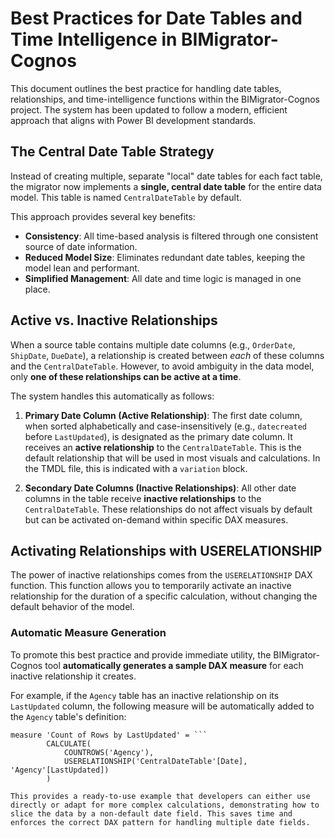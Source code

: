 # Best Practices for Date Tables and Time Intelligence in BIMigrator-Cognos

This document outlines the best practice for handling date tables, relationships, and time-intelligence functions within the BIMigrator-Cognos project. The system has been updated to follow a modern, efficient approach that aligns with Power BI development standards.

## The Central Date Table Strategy

Instead of creating multiple, separate "local" date tables for each fact table, the migrator now implements a **single, central date table** for the entire data model. This table is named `CentralDateTable` by default.

This approach provides several key benefits:
- **Consistency**: All time-based analysis is filtered through one consistent source of date information.
- **Reduced Model Size**: Eliminates redundant date tables, keeping the model lean and performant.
- **Simplified Management**: All date and time logic is managed in one place.

## Active vs. Inactive Relationships

When a source table contains multiple date columns (e.g., `OrderDate`, `ShipDate`, `DueDate`), a relationship is created between *each* of these columns and the `CentralDateTable`. However, to avoid ambiguity in the data model, only **one of these relationships can be active at a time**.

The system handles this automatically as follows:

1.  **Primary Date Column (Active Relationship)**: The first date column, when sorted alphabetically and case-insensitively (e.g., `datecreated` before `LastUpdated`), is designated as the primary date column. It receives an **active relationship** to the `CentralDateTable`. This is the default relationship that will be used in most visuals and calculations. In the TMDL file, this is indicated with a `variation` block.

2.  **Secondary Date Columns (Inactive Relationships)**: All other date columns in the table receive **inactive relationships** to the `CentralDateTable`. These relationships do not affect visuals by default but can be activated on-demand within specific DAX measures.

## Activating Relationships with USERELATIONSHIP

The power of inactive relationships comes from the `USERELATIONSHIP` DAX function. This function allows you to temporarily activate an inactive relationship for the duration of a specific calculation, without changing the default behavior of the model.

### Automatic Measure Generation

To promote this best practice and provide immediate utility, the BIMigrator-Cognos tool **automatically generates a sample DAX measure** for each inactive relationship it creates.

For example, if the `Agency` table has an inactive relationship on its `LastUpdated` column, the following measure will be automatically added to the `Agency` table's definition:

```dax
measure 'Count of Rows by LastUpdated' = ```
        CALCULATE(
            COUNTROWS('Agency'),
            USERELATIONSHIP('CentralDateTable'[Date], 'Agency'[LastUpdated])
        )
```
```
This provides a ready-to-use example that developers can either use directly or adapt for more complex calculations, demonstrating how to slice the data by a non-default date field. This saves time and enforces the correct DAX pattern for handling multiple date fields. 